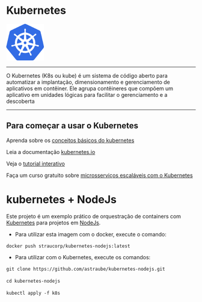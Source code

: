 # Kubernetes

<img src="https://github.com/kubernetes/kubernetes/raw/master/logo/logo.png" width="100">

----

O Kubernetes (K8s ou kube) é um sistema de código aberto para automatizar a implantação, dimensionamento e gerenciamento de aplicativos em contêiner. Ele agrupa contêineres que compõem um aplicativo em unidades lógicas para facilitar o gerenciamento e a descoberta

----

## Para começar a usar o Kubernetes

Aprenda sobre os [conceitos básicos do kubernetes](https://www.slideshare.net/AndrStraube/docker-kubernetes-devops)

Leia a documentação [kubernetes.io](kubernetes.io)

Veja o [tutorial interativo](https://kubernetes.io/docs/tutorials/kubernetes-basics/)

Faça um curso gratuito sobre [microsserviços escaláveis ​​com o Kubernetes](https://www.udacity.com/course/scalable-microservices-with-kubernetes--ud615)

# kubernetes + NodeJs
Este projeto é um exemplo prático de orquestração de containers com [Kubernetes](https://kubernetes.io/) para projetos em [NodeJs](https://nodejs.org).


* Para utilizar esta imagem com o docker, execute o comando:
```
docker push straucorp/kubernetes-nodejs:latest
```

* Para utilizar com o Kubernetes, execute os comandos:
```
git clone https://github.com/astraube/kubernetes-nodejs.git

cd kubernetes-nodejs

kubectl apply -f k8s
```

